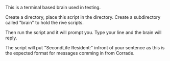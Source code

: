 This is a terminal based brain used in testing.

Create a directory, place this script in the directory. Create a subdirectory called "brain" to hold the rive scripts.

Then run the script and it will prompt you. Type your line and the brain will reply.

The script will put "SecondLife Resident:" infront of your sentence as this is the expected format for messages
comming in from Corrade.

